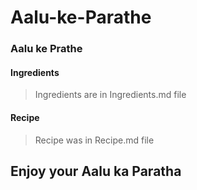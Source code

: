 # Aalu-ke-Parathe

### Aalu ke Prathe

#### Ingredients
> Ingredients are in Ingredients.md file


#### Recipe
> Recipe was in Recipe.md file


## Enjoy your Aalu ka Paratha
